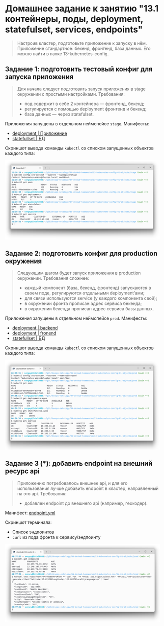 # Домашнее задание к занятию "13.1 контейнеры, поды, deployment, statefulset, services, endpoints"

> Настроив кластер, подготовьте приложение к запуску в нём. Приложение стандартное: бекенд, фронтенд, база данных. Его можно найти в папке 13-kubernetes-config.

## Задание 1: подготовить тестовый конфиг для запуска приложения

> Для начала следует подготовить запуск приложения в stage окружении с простыми настройками. Требования:
> * под содержит в себе 2 контейнера — фронтенд, бекенд;
> * регулируется с помощью deployment фронтенд и бекенд;
> * база данных — через statefulset.

Приложения запущены в отдельном неймспейсе `stage`. Манифесты:
* [deployment | Приложение](./13-kubernetes-config-01-objects/stage/app.yml)
* [statefullset | БД](./13-kubernetes-config-01-objects/stage/db.yml)

Скриншот вывода команды `kubectl` со списком запущенных объектов каждого типа:

![Скриншот терминала](./media/13-1-%D1%81%D0%BA%D1%80%D0%B8%D0%BD%D1%88%D0%BE%D1%82-%D1%82%D0%B5%D1%80%D0%BC%D0%B8%D0%BD%D0%B0%D0%BB%D0%B0.png)

## Задание 2: подготовить конфиг для production окружения

> Следующим шагом будет запуск приложения в production окружении. Требования сложнее:
> * каждый компонент (база, бекенд, фронтенд) запускаются в своем поде, регулируются отдельными deployment’ами;
> * для связи используются service (у каждого компонента свой);
> * в окружении фронта прописан адрес сервиса бекенда;
> * в окружении бекенда прописан адрес сервиса базы данных.

Приложения запущены в отдельном неймспейсе `prod`. Манифесты:
* [deployment | backend](./13-kubernetes-config-01-objects/prod/back.yml)
* [deployment | fronend](./13-kubernetes-config-01-objects/prod/front.yml)
* [statefullset | БД](./13-kubernetes-config-01-objects/prod/db.yml)

Скриншот вывода команды `kubectl` со списком запущенных объектов каждого типа:

![Скриншот терминала](./media/13-2-%D1%81%D0%BA%D1%80%D0%B8%D0%BD%D1%88%D0%BE%D1%82-%D1%82%D0%B5%D1%80%D0%BC%D0%B8%D0%BD%D0%B0%D0%BB%D0%B0.png)

## Задание 3 (*): добавить endpoint на внешний ресурс api

> Приложению потребовалось внешнее api, и для его использования лучше добавить endpoint в кластер, направленный на это api. Требования:
> * добавлен endpoint до внешнего api (например, геокодер).

Манифест: [endpoint.yml](./13-kubernetes-config-01-objects/prod/endpoint.yml)

Скриншот терминала:
* Список эндпоинтов
* `curl` из пода фронта к сервису/эндпоинту

![Скриншот терминала](./media/13-3-%D1%81%D0%BA%D1%80%D0%B8%D0%BD%D1%88%D0%BE%D1%82-%D1%82%D0%B5%D1%80%D0%BC%D0%B8%D0%BD%D0%B0%D0%BB%D0%B0.png)